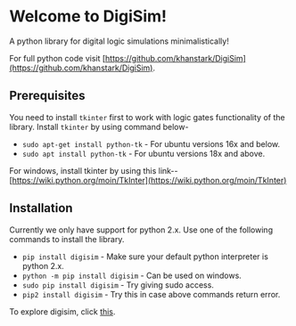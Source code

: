 # Welcome to DigiSim!

A python library for digital logic simulations minimalistically!

For full python code visit [https://github.com/khanstark/DigiSim](https://github.com/khanstark/DigiSim).

## Prerequisites

You need to install `tkinter` first to work with logic gates functionality of the library.
Install `tkinter` by using command below- 

* `sudo apt-get install python-tk` - For ubuntu versions 16x and below.
* `sudo apt install python-tk` - For ubuntu versions 18x and above.

For windows, install tkinter by using this link-- [https://wiki.python.org/moin/TkInter](https://wiki.python.org/moin/TkInter)



## Installation

Currently we only have support for python 2.x. Use one of the following commands to install the library.

* `pip install digisim` - Make sure your default python interpreter is python 2.x.
* `python -m pip install digisim` - Can be used on windows.
* `sudo pip install digisim` - Try giving sudo access.
* `pip2 install digisim` - Try this in case above commands return error.



To explore digisim, click [this](func.md).
